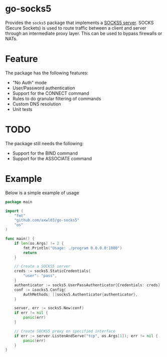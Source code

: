 go-socks5
=========

Provides the `socks5` package that implements a [SOCKS5 server](http://en.wikipedia.org/wiki/SOCKS).
SOCKS (Secure Sockets) is used to route traffic between a client and server through
an intermediate proxy layer. This can be used to bypass firewalls or NATs.

Feature
=======

The package has the following features:
* "No Auth" mode
* User/Password authentication
* Support for the CONNECT command
* Rules to do granular filtering of commands
* Custom DNS resolution
* Unit tests

TODO
====

The package still needs the following:
* Support for the BIND command
* Support for the ASSOCIATE command


Example
=======

Below is a simple example of usage

```go
package main

import (
	"fmt"
	"github.com/axwl03/go-socks5"
	"os"
)

func main() {
	if len(os.Args) != 2 {
		fmt.Println("Usage: ./program 0.0.0.0:1080")
		return
	}

	// Create a SOCKS5 server
	creds := socks5.StaticCredentials{
		"user": "pass",
	}
	authenticator := socks5.UserPassAuthenticator{Credentials: creds}
	conf := &socks5.Config{
		AuthMethods: []socks5.Authenticator{authenticator},
	}

	server, err := socks5.New(conf)
	if err != nil {
		panic(err)
	}

	// Create SOCKS5 proxy on specified interface
	if err := server.ListenAndServe("tcp", os.Args[1]); err != nil {
		panic(err)
	}
}
```

